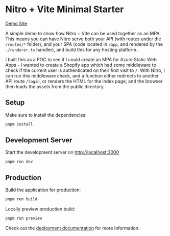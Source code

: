 # Nitro + Vite Minimal Starter

[Demo Site](https://brave-dune-045f79d0f.4.azurestaticapps.net)

A simple demo to show how Nitro + Vite can be used together as an MPA. This means you can have Nitro serve both your API (with routes under the `/routes/*` folder), and your SPA (code located in `/app`, and rendered by the `./renderer.ts` handler), and build this for any hosting platform.

I built this as a POC to see if I could create an MPA for Azure Static Web Apps - I wanted to create a Shopify app which had some middleware to check if the current user is authenticated on their first visit to `/`. With Nitro, I can run this middleware check, and a function either redirects to another API route `/login`, or renders the HTML for the index page, and the browser then loads the assets from the public directory.

## Setup

Make sure to install the dependencies:

```bash
pnpm install
```

## Development Server

Start the development server on <http://localhost:3000>

```bash
pnpm run dev
```

## Production

Build the application for production:

```bash
pnpm run build
```

Locally preview production build:

```bash
pnpm run preview
```

Check out the [deployment documentation](https://nitro.unjs.io/deploy) for more information.
